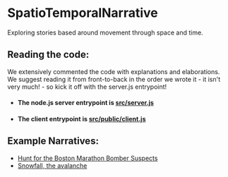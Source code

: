SpatioTemporalNarrative
=======================

Exploring stories based around movement through space and time. 

## Reading the code:

We extensively commented the code with explanations and elaborations. We suggest reading it from front-to-back in the order we wrote it - it isn't very much! - so kick it off with the server.js entrypoint!

- #### The node.js server entrypoint is [src/server.js](src/server.js.html)

- #### The client entrypoint is [src/public/client.js](src/public/js/client.js.html)


## Example Narratives:

- [Hunt for the Boston Marathon Bomber Suspects](http://www.nytimes.com/interactive/2013/04/19/us/boston-marathon-manhunt.html?_r=1&)
- [Snowfall, the avalanche](http://www.nytimes.com/projects/2012/snow-fall/#/?part=descent-begins)
